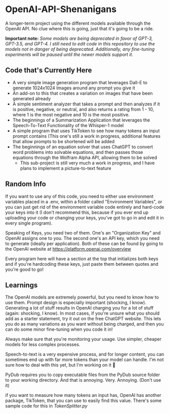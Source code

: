 # OpenAI-API-Shenanigans
A longer-term project using the different models available through the OpenAI API. No clue where this is going, just that it's going to be a ride.

**Important note:** *Some models are being deprecated in favor of GPT-3, GPT-3.5, and GPT-4. I still need to edit code in this repository to use the models not in danger of being deprecated. Additionally, any fine-tuning experiments will be paused until the newer models support it.*

## Code that's Currently Here
- A very simple image generation program that leverages Dall-E to generate 1024x1024 Images around any prompt you give it
- An add-on to this that creates a variation on images that have been generated already
- A simple sentiment analyzer that takes a prompt and then analyzes if it is positive, negative, or neutral, and also returns a rating from 1 - 10, where 1 is the most negative and 10 is the most positive.
- The beginnings of a Summarization Application that leverages the Speech-To-Text Functionality of the Whisper-1 model
- A simple program that uses TikToken to see how many tokens an input prompt contains (This one's still a work in progress, additional features that allow prompts to be shortened will be added
- The beginnings of an equation solver that uses ChatGPT to convert word problems into solvable equations, and then passes those equations through the Wolfram Alpha API, allowing them to be solved
  - This sub-project is still very much a work in progress, and I have plans to implement a picture-to-text feature 

## Random Info
If you want to use any of this code, you need to either use environment variables placed in a .env, within a folder called "Environment Variables", or you can just get rid of the environment variable code entirely and hard-code your keys into it (I don't recommend this, because if you ever end up uploading your code or changing your keys, you've got to go in and edit it in every single program).

Speaking of Keys, you need two of them. One's an "Organization Key" and OpenAI assigns one to you. The second one's an API key, which you need to generate (ideally per application). Both of these can be found by going to the OpenAI website at <https://platform.openai.com/overview>

Every program here will have a section at the top that initializes both keys and if you're hardcoding these keys, just paste them between quotes and you're good to go!

## Learnings
The OpenAI models are extremely powerful, but you need to know how to use them. Prompt design is especially important (shocking, I know). Generating a lot of stuff results in OpenAI charging you for a lot of stuff (again: shocking, I know). In most cases, if you're unsure what you should add as a starter statement, try it out on the free ChatGPT website. This lets you do as many variations as you want without being charged, and then you can do some minor fine-tuning when you code it in!

Always make sure that you're monitoring your usage. Use simpler, cheaper models for less complex processes.

Speech-to-text is a very expensive process, and for longer content, you can sometimes end up with far more tokens than your model can handle. I'm not sure how to deal with this yet, but I'm working on it 👀

PyDub requires you to copy executable files from the PyDub source folder to your working directory. And that is annoying. Very. Annoying. (Don't use it)

if you want to measure how many tokens an input has, OpenAI has another package, TikToken, that you can use to easily find this value. There's some sample code for this in *TokenSplitter.py*
